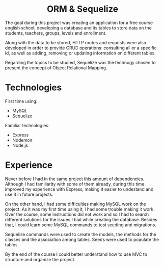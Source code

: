 <h1 align="center"> ORM & Sequelize </h1>

The goal during this project was creating an application for a free course english school, developing a database and its tables to store data on the students, teachers, groups, levels and enrollment.

Along with the data to be stored, HTTP routes and requests were also developed in order to provide CRUD operations: consulting all or a specific id, as well as adding, removing or updating information on different tables.  

Regarding the topics to be studied, Sequelize was the technogy chosen to present the concept of Object Relational Mapping.

# Technologies

First time using:

- MySQL
- Sequelize

Familiar technologies:
- Express
- Nodemon
- Node.js

# Experience

Never before I had in the same project this amount of dependencies. Although I had familiarity with some of them already, during this time improved my experience with Express, making it easier to undestand and use it in future projects. 

On the other hand, I had some difficulties making MySQL work on the project. As it was my first time using it, I had some trouble making it work. Over the course, some instructions did not work and so  I had to search different solutions for the issues I had while creating the database. Besides that, I could learn some MySQL commands to test seeding and migrations.

Sequelize commands were used to create the models, the methods for the classes and the association among tables. Seeds were used to populate the tables.

By the end of the course I could better understand how to use MVC to structure and organize the project.
